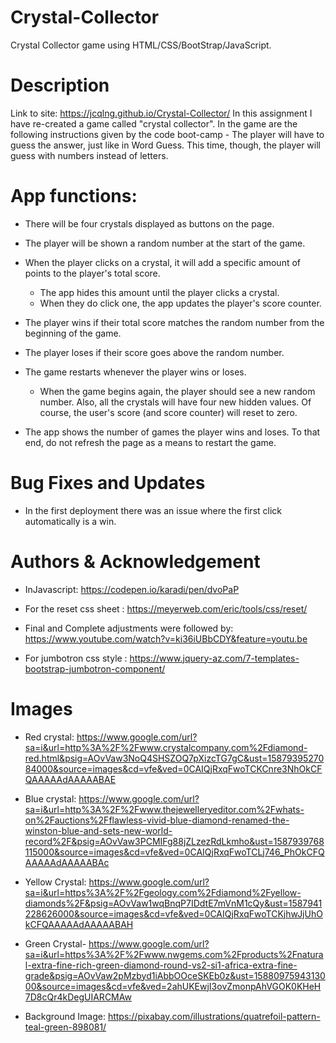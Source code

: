 # Crystal-Collector
Crystal Collector game using HTML/CSS/BootStrap/JavaScript.

# Description 
Link to site: https://jcqlng.github.io/Crystal-Collector/
In this assignment I have re-created a game called "crystal collector". In the game are the following instructions given by the code boot-camp -
The player will have to guess the answer, just like in Word Guess. This time, though, the player will guess with numbers instead of letters.

# App functions:

   * There will be four crystals displayed as buttons on the page.

   * The player will be shown a random number at the start of the game.

   * When the player clicks on a crystal, it will add a specific amount of points to the player's total score. 

     * The app hides this amount until the player clicks a crystal.
     * When they do click one, the app updates the player's score counter.

   * The player wins if their total score matches the random number from the beginning of the game.

   * The player loses if their score goes above the random number.

   * The game restarts whenever the player wins or loses.

     * When the game begins again, the player should see a new random number. Also, all the crystals will have four new hidden values. Of course, the user's score (and score counter) will reset to zero.

   * The app shows the number of games the player wins and loses. To that end, do not refresh the page as a means to restart the game.
   
# Bug Fixes and Updates

* In the first deployment there was an issue where the first click automatically is a win. 

# Authors & Acknowledgement
* InJavascript: https://codepen.io/karadi/pen/dvoPaP

* For the reset css sheet : https://meyerweb.com/eric/tools/css/reset/ 

* Final and Complete adjustments were followed by: https://www.youtube.com/watch?v=ki36iUBbCDY&feature=youtu.be

* For jumbotron css style : https://www.jquery-az.com/7-templates-bootstrap-jumbotron-component/ 


# Images 
  * Red crystal: https://www.google.com/url?sa=i&url=http%3A%2F%2Fwww.crystalcompany.com%2Fdiamond-red.html&psig=AOvVaw3NoQ4SHSZOQ7pXizcTG7gC&ust=1587939527084000&source=images&cd=vfe&ved=0CAIQjRxqFwoTCKCnre3NhOkCFQAAAAAdAAAAABAE

  * Blue crystal: https://www.google.com/url?sa=i&url=http%3A%2F%2Fwww.thejewelleryeditor.com%2Fwhats-on%2Fauctions%2Fflawless-vivid-blue-diamond-renamed-the-winston-blue-and-sets-new-world-record%2F&psig=AOvVaw3PCMIFg88jZLzezRdLkmho&ust=1587939768115000&source=images&cd=vfe&ved=0CAIQjRxqFwoTCLj746_PhOkCFQAAAAAdAAAAABAc

  * Yellow Crystal: https://www.google.com/url?sa=i&url=https%3A%2F%2Fgeology.com%2Fdiamond%2Fyellow-diamonds%2F&psig=AOvVaw1wqBnqP7IDdtE7mVnM1cQy&ust=1587941228626000&source=images&cd=vfe&ved=0CAIQjRxqFwoTCKjhwJjUhOkCFQAAAAAdAAAAABAH

  * Green Crystal- https://www.google.com/url?sa=i&url=https%3A%2F%2Fwww.nwgems.com%2Fproducts%2Fnatural-extra-fine-rich-green-diamond-round-vs2-si1-africa-extra-fine-grade&psig=AOvVaw2pMzbyd1iAbbOOceSKEb0z&ust=1588097594313000&source=images&cd=vfe&ved=2ahUKEwjI3ovZmonpAhVGOK0KHeH7D8cQr4kDegUIARCMAw 

  * Background Image: https://pixabay.com/illustrations/quatrefoil-pattern-teal-green-898081/



